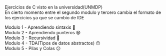 Ejercicios de C visto en la universidad(UNMDP)                                                                                                                                         
En cierto momento entre el segundo modulo y tercero cambia el formato de los ejercicios ya que se cambio de IDE                        

Modulo 1 - Aprendiendo sintaxis 🤑                                                                                                           
Modulo 2 - Aprendiendo punteros 😎                                                                                                       
Modulo 3 - Recursividad 🙂                                                                                                                            
Modulo 4 - TDA(Tipos de datos abstractos) 😐                                                                                           
Modulo 5 - Pilas y Colas 😕